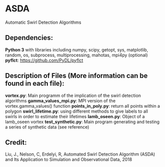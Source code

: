 # ASDA
Automatic Swirl Detection Algorithms

## Dependencies:
**Python 3** with libraries including numpy, scipy, getopt, sys, matplotlib, random, os, subprocess, multiprocessing, mahotas, mpi4py (optional)
**pyflct**: https://github.com/PyDL/pyflct

## Description of Files (More information can be found in each file):
**vortex.py**: Main programm of the implication of the swirl detection algorithms
**gamma_values_mpi.py**: MPI version of the vortex.gamma_values() function
**points_in_poly.py**: return all points within a polygon
**swirl_lifetime.py**: using different methods to give labels to all swirls in order to estimate their lifetimes
**lamb_oseen.py**: Object of a lamb_oseen vortex
**test_synthetic.py**: Main program generating and testing a series of synthetic data (see reference)

## Credit:
Liu, J., Nelson, C, Erdelyi, R, Automated Swirl Detection Algorithm (ASDA) and Its Application to Simulation and Observational Data, 2018

